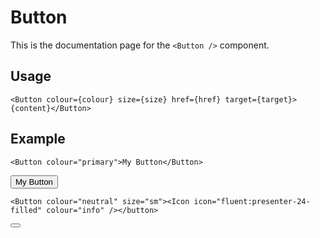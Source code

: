 <script>
  import { Icon } from "@design/tutors-components";
  import { Button } from "@design/tutors-components";
</script>

# Button

This is the documentation page for the `<Button />` component.

## Usage

```svelte{1}
<Button colour={colour} size={size} href={href} target={target}>{content}</Button>
```

## Example

```svelte{1}
<Button colour="primary">My Button</Button>
```

<Button colour="primary">My Button</Button>

```svelte{1}
<Button colour="neutral" size="sm"><Icon icon="fluent:presenter-24-filled" colour="info" /></button>
```

<Button colour="neutral" size="sm"><Icon icon="fluent:presenter-24-filled" colour="info" /></button>
